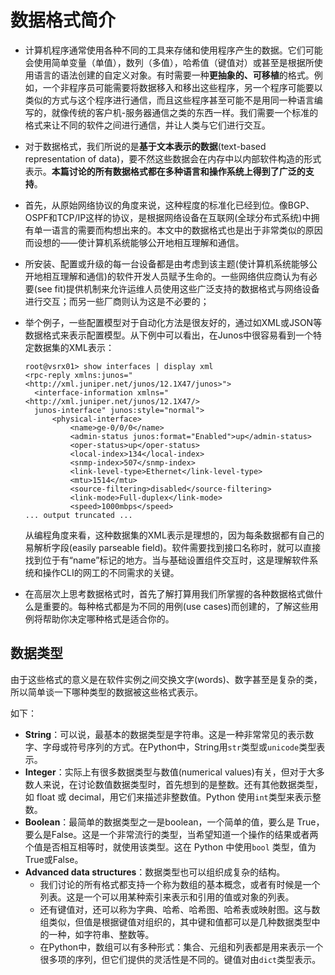 # 数据格式简介

* 计算机程序通常使用各种不同的工具来存储和使用程序产生的数据。它们可能会使用简单变量（单值），数列（多值），哈希值（键值对）或甚至是根据所使用语言的语法创建的自定义对象。有时需要一种**更抽象的、可移植**的格式。例如，一个非程序员可能需要将数据移入和移出这些程序，另一个程序可能要以类似的方式与这个程序进行通信，而且这些程序甚至可能不是用同一种语言编写的，就像传统的客户机-服务器通信之类的东西一样。我们需要一个标准的格式来让不同的软件之间进行通信，并让人类与它们进行交互。
* 对于数据格式，我们所说的是**基于文本表示的数据**\(text-based representation of data\)，要不然这些数据会在内存中以内部软件构造的形式表示。**本篇讨论的所有数据格式都在多种语言和操作系统上得到了广泛的支持**。
* 首先，从原始网络协议的角度来说，这种程度的标准化已经到位。像BGP、OSPF和TCP/IP这样的协议，是根据网络设备在互联网\(全球分布式系统\)中拥有单一语言的需要而构想出来的。本文中的数据格式也是出于非常类似的原因而设想的——使计算机系统能够公开地相互理解和通信。
* 所安装、配置或升级的每一台设备都是由考虑到该主题\(使计算机系统能够公开地相互理解和通信\)的软件开发人员赋予生命的。一些网络供应商认为有必要\(see fit\)提供机制来允许运维人员使用这些广泛支持的数据格式与网络设备进行交互；而另一些厂商则认为这是不必要的；
* 举个例子，一些配置模型对于自动化方法是很友好的，通过如XML或JSON等数据格式来表示配置模型。从下例中可以看出，在Junos中很容易看到一个特定数据集的XML表示：

  ```text
  root@vsrx01> show interfaces | display xml
  <rpc-reply xmlns:junos="<http://xml.juniper.net/junos/12.1X47/junos>">
  	<interface-information xmlns="<http://xml.juniper.net/junos/12.1X47/>
  	junos-interface" junos:style="normal">
  		<physical-interface>
  			<name>ge-0/0/0</name>
  			<admin-status junos:format="Enabled">up</admin-status>
  			<oper-status>up</oper-status>
  			<local-index>134</local-index>
  			<snmp-index>507</snmp-index>
  			<link-level-type>Ethernet</link-level-type>
  			<mtu>1514</mtu>
  			<source-filtering>disabled</source-filtering>
  			<link-mode>Full-duplex</link-mode>
  			<speed>1000mbps</speed>
  ... output truncated ...
  ```

  从编程角度来看，这种数据集的XML表示是理想的，因为每条数据都有自己的易解析字段\(easily parseable field\)。软件需要找到接口名称时，就可以直接找到位于有“name”标记的地方。当与基础设置组件交互时，这是理解软件系统和操作CLI的网工的不同需求的关键。

* 在高层次上思考数据格式时，首先了解打算用我们所掌握的各种数据格式做什么是重要的。每种格式都是为不同的用例\(use cases\)而创建的，了解这些用例将帮助你决定哪种格式是适合你的。

## 数据类型

由于这些格式的意义是在软件实例之间交换文字\(words\)、数字甚至是复杂的类，所以简单谈一下哪种类型的数据被这些格式表示。

如下：

* **String**：可以说，最基本的数据类型是字符串。这是一种非常常见的表示数字、字母或符号序列的方式。在Python中，String用`str`类型或`unicode`类型表示。
* **Integer**：实际上有很多数据类型与数值\(numerical values\)有关，但对于大多数人来说，在讨论数值数据类型时，首先想到的是整数。还有其他数据类型，如 float 或 decimal，用它们来描述非整数值。Python 使用`int`类型来表示整数。
* **Boolean**：最简单的数据类型之一是boolean，一个简单的值，要么是 True，要么是False。这是一个非常流行的类型，当希望知道一个操作的结果或者两个值是否相互相等时，就使用该类型。这在 Python 中使用`bool` 类型，值为True或False。
* **Advanced data structures**：数据类型也可以组织成复杂的结构。
  * 我们讨论的所有格式都支持一个称为数组的基本概念，或者有时候是一个列表。这是一个可以用某种索引来表示和引用的值或对象的列表。
  * 还有键值对，还可以称为字典、哈希、哈希图、哈希表或映射图。这与数组类似，但值是根据键值对组织的，其中键和值都可以是几种数据类型中的一种，如字符串、整数等。
  * 在Python中，数组可以有多种形式：集合、元组和列表都是用来表示一个很多项的序列，但它们提供的灵活性是不同的。键值对由`dict`类型表示。

